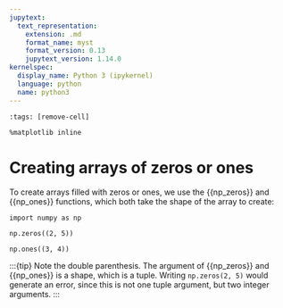 ```yaml
---
jupytext:
  text_representation:
    extension: .md
    format_name: myst
    format_version: 0.13
    jupytext_version: 1.14.0
kernelspec:
  display_name: Python 3 (ipykernel)
  language: python
  name: python3
---
```


```{code-cell} ipython3
:tags: [remove-cell]

%matplotlib inline
```


# Creating arrays of zeros or ones

To create arrays filled with zeros or ones, we use the {{np_zeros}} and {{np_ones}} functions, which both take the shape of the array to create:

```{code-cell} ipython3
import numpy as np

np.zeros((2, 5))
```

```{code-cell} ipython3
np.ones((3, 4))
```

:::{tip}
Note the double parenthesis. The argument of {{np_zeros}} and {{np_ones}} is a shape, which is a tuple. Writing `np.zeros(2, 5)` would generate an error, since this is not one tuple argument, but two integer arguments.
:::
